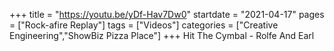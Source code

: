 +++
title = "https://youtu.be/yDf-Hav7Dw0"
startdate = "2021-04-17"
pages = ["Rock-afire Replay"]
tags = ["Videos"]
categories = ["Creative Engineering","ShowBiz Pizza Place"]
+++
Hit The Cymbal - Rolfe And Earl

